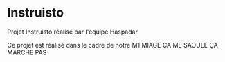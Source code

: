 # Instruisto
Projet Instruisto réalisé par l'équipe Haspadar 

Ce projet est réalisé dans le cadre de notre M1 MIAGE ÇA ME SAOULE ÇA MARCHE PAS